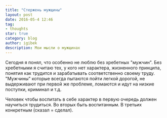 ```yaml
---
title: "Стержень мужщины"
layout: post
date: 2016-05-4 12:46
tag:
- thoughts
star: true
category: blog
author: igibek
description: Мои мысли о мужщинах
---
```

Сегодня я понял, что особенно не люблю без хребетных "мужчин". Без хребетными я считаю тех, у кого нет характера, жизненного принципа, понятия как трудится и зарабатывать соответственно своему труду. "Мужчины" которые всегда пытаются пойти легкой дорогой, не выдерживают при первой же проблеме, ломаются и идут на низкие поступки, криминал и т.д.

Человек чтобы воспитать в себе характер в первую очередь должен научиться трудиться. Во вторых быть воспитанным. В третьих конкретным (сказал = сделал).